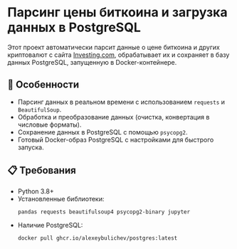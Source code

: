 # Парсинг цены биткоина и загрузка данных в PostgreSQL

Этот проект автоматически парсит данные о цене биткоина и других криптовалют с сайта [Investing.com](https://ru.investing.com/crypto), обрабатывает их и сохраняет в базу данных PostgreSQL, запущенную в Docker-контейнере.

## 📌 Особенности
- Парсинг данных в реальном времени с использованием `requests` и `BeautifulSoup`.
- Обработка и преобразование данных (очистка, конвертация в числовые форматы).
- Сохранение данных в PostgreSQL с помощью `psycopg2`.
- Готовый Docker-образ PostgreSQL с настройками для быстрого запуска.

## 📋 Требования
- Python 3.8+
- Установленные библиотеки: 
  ```bash
  pandas requests beautifulsoup4 psycopg2-binary jupyter
- Наличие PostgreSQL:
    ```bash
    docker pull ghcr.io/alexeybulichev/postgres:latest
    
  

